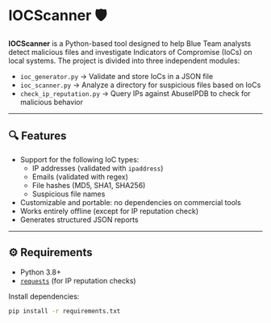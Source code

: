 # IOCScanner 🛡️

**IOCScanner** is a Python-based tool designed to help Blue Team analysts detect malicious files and investigate Indicators of Compromise (IoCs) on local systems. The project is divided into three independent modules:

- `ioc_generator.py` → Validate and store IoCs in a JSON file  
- `ioc_scanner.py` → Analyze a directory for suspicious files based on IoCs  
- `check_ip_reputation.py` → Query IPs against AbuseIPDB to check for malicious behavior

---

## 🔍 Features

- Support for the following IoC types:
  - IP addresses (validated with `ipaddress`)
  - Emails (validated with regex)
  - File hashes (MD5, SHA1, SHA256)
  - Suspicious file names
- Customizable and portable: no dependencies on commercial tools
- Works entirely offline (except for IP reputation check)
- Generates structured JSON reports

---

## ⚙️ Requirements

- Python 3.8+
- [`requests`](https://pypi.org/project/requests/) (for IP reputation checks)

Install dependencies:

```bash
pip install -r requirements.txt
